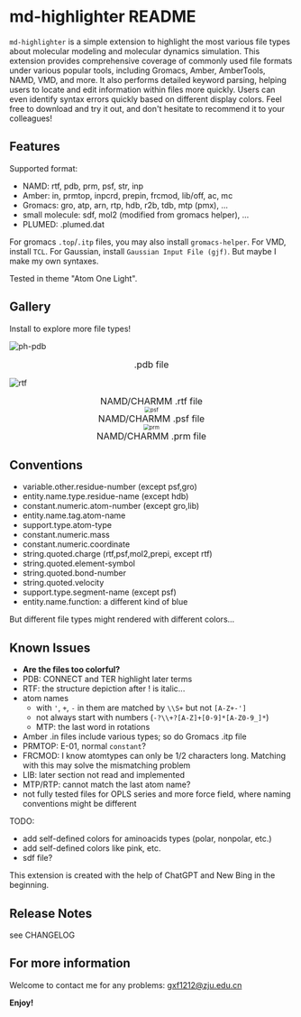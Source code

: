 # md-highlighter README

`md-highlighter` is a simple extension to highlight the most various file types about molecular modeling and molecular dynamics simulation. This extension provides comprehensive coverage of commonly used file formats under various popular tools, including Gromacs, Amber, AmberTools, NAMD, VMD, and more. It also performs detailed keyword parsing, helping users to locate and edit information within files more quickly. Users can even identify syntax errors quickly based on different display colors. Feel free to download and try it out, and don't hesitate to recommend it to your colleagues!

## Features

Supported format: 

- NAMD: rtf, pdb, prm, psf, str, inp
- Amber: in, prmtop, inpcrd, prepin, frcmod, lib/off, ac, mc
- Gromacs: gro, atp, arn, rtp, hdb, r2b, tdb, mtp (pmx), ...
- small molecule: sdf, mol2 (modified from gromacs helper), ...
- PLUMED: .plumed.dat

For gromacs `.top`/`.itp` files, you may also install `gromacs-helper`. For VMD, install `TCL`. For Gaussian, install `Gaussian Input File (gjf)`. But maybe I make my own syntaxes.

Tested in theme "Atom One Light".

## Gallery

Install to explore more file types!

![ph-pdb](https://cdn.jsdelivr.net/gh/gxf1212/md-highlighter@master/images/pdb.png)

<center><font size=3.5>.pdb file</font></center>

![rtf](https://cdn.jsdelivr.net/gh/gxf1212/md-highlighter@master/images/rtf.png)

<center><font size=3.5>NAMD/CHARMM .rtf file</font></center>

<center><img src="https://cdn.jsdelivr.net/gh/gxf1212/md-highlighter@master/images/psf.png" alt="psf" style="zoom: 67%;" /></center>

<center><font size=3.5>NAMD/CHARMM .psf file</font></center>

<center><img src="https://cdn.jsdelivr.net/gh/gxf1212/md-highlighter@master/images/prm.png" alt="prm" style="zoom:67%;" /></center>

<center><font size=3.5>NAMD/CHARMM .prm file</font></center>

## Conventions

- variable.other.residue-number (except psf,gro)
- entity.name.type.residue-name (except hdb)
- constant.numeric.atom-number (except gro,lib)
- entity.name.tag.atom-name
- support.type.atom-type
- constant.numeric.mass
- constant.numeric.coordinate
- string.quoted.charge (rtf,psf,mol2,prepi, except rtf)
- string.quoted.element-symbol
- string.quoted.bond-number
- string.quoted.velocity
- support.type.segment-name (except psf)
- entity.name.function: a different kind of blue

But different file types might rendered with different colors...

## Known Issues

- **Are the files too colorful?**
- PDB: CONNECT and TER highlight later terms
- RTF: the structure depiction after ! is italic...
- atom names
  - with `'`, `+`, `-` in them are matched by `\\S+` but not `[A-Z+-']`
  - not always start with numbers (`-?\\+?[A-Z]+[0-9]*[A-Z0-9_]*`)
  - MTP: the last word in rotations
- Amber .in files include various types; so do Gromacs .itp file
- PRMTOP: E-01, normal `constant`?
- FRCMOD: I know atomtypes can only be 1/2 characters long. Matching with this may solve the mismatching problem
- LIB: later section not read and implemented
- MTP/RTP: cannot match the last atom name?
- not fully tested files for OPLS series and more force field, where naming conventions might be different

TODO:

- add self-defined colors for aminoacids types (polar, nonpolar, etc.)
- add self-defined colors like pink, etc.
- sdf file?

This extension is created with the help of ChatGPT and New Bing in the beginning.

## Release Notes

see CHANGELOG

## For more information

Welcome to contact me for any problems: [gxf1212@zju.edu.cn](mailto:gxf1212@zju.edu.cn)

**Enjoy!**
